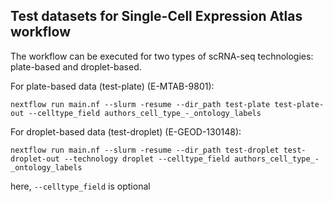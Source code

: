 ## Test datasets for Single-Cell Expression Atlas workflow

The workflow can be executed for two types of scRNA-seq technologies: plate-based and droplet-based.

For plate-based data (test-plate) (E-MTAB-9801):

```
nextflow run main.nf --slurm -resume --dir_path test-plate test-plate-out --celltype_field authors_cell_type_-_ontology_labels
```

For droplet-based data (test-droplet) (E-GEOD-130148):

```
nextflow run main.nf --slurm -resume --dir_path test-droplet test-droplet-out --technology droplet --celltype_field authors_cell_type_-_ontology_labels
```
here, `--celltype_field` is optional 
